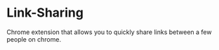 Link-Sharing
============

Chrome extension that allows you to quickly share links between a few people on chrome.
